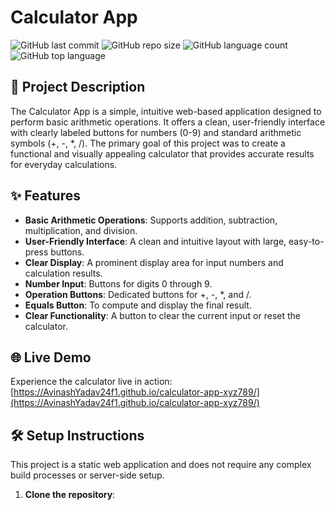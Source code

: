 # Calculator App

![GitHub last commit](https://img.shields.io/github/last-commit/AvinashYadav24f1/calculator-app-xyz789)
![GitHub repo size](https://img.shields.io/github/repo-size/AvinashYadav24f1/calculator-app-xyz789)
![GitHub language count](https://img.shields.io/github/languages/count/AvinashYadav24f1/calculator-app-xyz789)
![GitHub top language](https://img.shields.io/github/languages/top/AvinashYadav24f1/calculator-app-xyz789)

## 🚀 Project Description

The Calculator App is a simple, intuitive web-based application designed to perform basic arithmetic operations. It offers a clean, user-friendly interface with clearly labeled buttons for numbers (0-9) and standard arithmetic symbols (+, -, *, /). The primary goal of this project was to create a functional and visually appealing calculator that provides accurate results for everyday calculations.

## ✨ Features

*   **Basic Arithmetic Operations**: Supports addition, subtraction, multiplication, and division.
*   **User-Friendly Interface**: A clean and intuitive layout with large, easy-to-press buttons.
*   **Clear Display**: A prominent display area for input numbers and calculation results.
*   **Number Input**: Buttons for digits 0 through 9.
*   **Operation Buttons**: Dedicated buttons for +, -, *, and /.
*   **Equals Button**: To compute and display the final result.
*   **Clear Functionality**: A button to clear the current input or reset the calculator.

## 🌐 Live Demo

Experience the calculator live in action:
[https://AvinashYadav24f1.github.io/calculator-app-xyz789/](https://AvinashYadav24f1.github.io/calculator-app-xyz789/)

## 🛠️ Setup Instructions

This project is a static web application and does not require any complex build processes or server-side setup.

1.  **Clone the repository**: